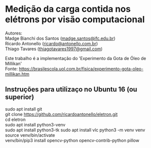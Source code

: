 # Medição da carga contida nos elétrons por visão computacional  
Autores:  
Madge Bianchi dos Santos (madge.santos@ifc.edu.br)  
Ricardo Antonello (ricardo@antonello.com.br)  
Thiago Tavares (thiagotavares1997@gmail.com)  

Este trabalho é a implementação do 'Experimento da Gota de Óleo de Millikan'  
Fonte: https://brasilescola.uol.com.br/fisica/experimento-gota-oleo-millikan.htm  


## Instruções para utilizaço no Ubuntu 16 (ou superior)  
sudo apt install git  
git clone https://github.com/ricardoantonello/eletron.git  
cd eletron  
sudo apt install python3-venv  
sudo apt install python3-tk
sudo apt install vlc
python3 -m venv venv   
source venv/bin/activate  
venv/bin/pip3 install opencv-python opencv-contrib-python pillow  



